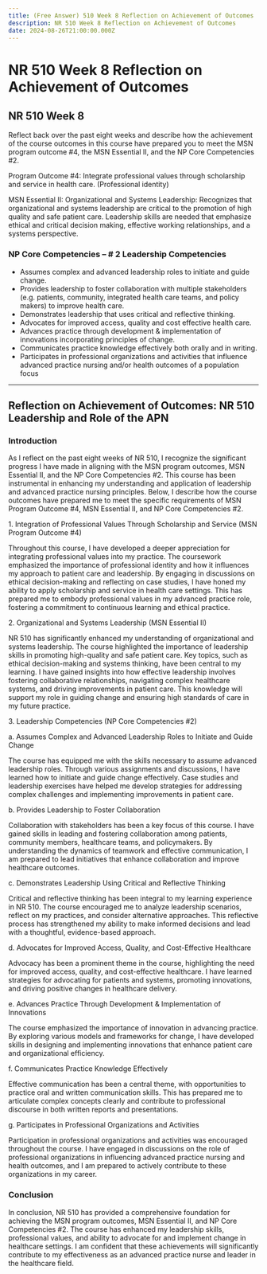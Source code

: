 ```yaml
---
title: (Free Answer) 510 Week 8 Reflection on Achievement of Outcomes
description: NR 510 Week 8 Reflection on Achievement of Outcomes
date: 2024-08-26T21:00:00.000Z
---
```


# NR 510 Week 8 Reflection on Achievement of Outcomes

## **NR 510 Week 8**

Reflect back over the past eight weeks and describe how the achievement of the course outcomes in this course have prepared you to meet the MSN program outcome #4, the MSN Essential II, and the NP Core Competencies #2.

Program Outcome #4: Integrate professional values through scholarship and service in health care. (Professional identity)

MSN Essential II: Organizational and Systems Leadership: Recognizes that organizational and systems leadership are critical to the promotion of high quality and safe patient care. Leadership skills are needed that emphasize ethical and critical decision making, effective working relationships, and a systems perspective.

### NP Core Competencies – # 2 Leadership Competencies

* Assumes complex and advanced leadership roles to initiate and guide change.
* Provides leadership to foster collaboration with multiple stakeholders (e.g. patients, community, integrated health care teams, and policy makers) to improve health care.
* Demonstrates leadership that uses critical and reflective thinking.
* Advocates for improved access, quality and cost effective health care.
* Advances practice through development & implementation of innovations incorporating principles of change.
* Communicates practice knowledge effectively both orally and in writing.
* Participates in professional organizations and activities that influence advanced practice nursing and/or health outcomes of a population focus

***

## Reflection on Achievement of Outcomes: NR 510 Leadership and Role of the APN

### Introduction

As I reflect on the past eight weeks of NR 510, I recognize the significant progress I have made in aligning with the MSN program outcomes, MSN Essential II, and the NP Core Competencies #2. This course has been instrumental in enhancing my understanding and application of leadership and advanced practice nursing principles. Below, I describe how the course outcomes have prepared me to meet the specific requirements of MSN Program Outcome #4, MSN Essential II, and NP Core Competencies #2.

1\. Integration of Professional Values Through Scholarship and Service (MSN Program Outcome #4)

Throughout this course, I have developed a deeper appreciation for integrating professional values into my practice. The coursework emphasized the importance of professional identity and how it influences my approach to patient care and leadership. By engaging in discussions on ethical decision-making and reflecting on case studies, I have honed my ability to apply scholarship and service in health care settings. This has prepared me to embody professional values in my advanced practice role, fostering a commitment to continuous learning and ethical practice.

2\. Organizational and Systems Leadership (MSN Essential II)

NR 510 has significantly enhanced my understanding of organizational and systems leadership. The course highlighted the importance of leadership skills in promoting high-quality and safe patient care. Key topics, such as ethical decision-making and systems thinking, have been central to my learning. I have gained insights into how effective leadership involves fostering collaborative relationships, navigating complex healthcare systems, and driving improvements in patient care. This knowledge will support my role in guiding change and ensuring high standards of care in my future practice.

3\. Leadership Competencies (NP Core Competencies #2)

a. Assumes Complex and Advanced Leadership Roles to Initiate and Guide Change

The course has equipped me with the skills necessary to assume advanced leadership roles. Through various assignments and discussions, I have learned how to initiate and guide change effectively. Case studies and leadership exercises have helped me develop strategies for addressing complex challenges and implementing improvements in patient care.

b. Provides Leadership to Foster Collaboration

Collaboration with stakeholders has been a key focus of this course. I have gained skills in leading and fostering collaboration among patients, community members, healthcare teams, and policymakers. By understanding the dynamics of teamwork and effective communication, I am prepared to lead initiatives that enhance collaboration and improve healthcare outcomes.

c. Demonstrates Leadership Using Critical and Reflective Thinking

Critical and reflective thinking has been integral to my learning experience in NR 510. The course encouraged me to analyze leadership scenarios, reflect on my practices, and consider alternative approaches. This reflective process has strengthened my ability to make informed decisions and lead with a thoughtful, evidence-based approach.

d. Advocates for Improved Access, Quality, and Cost-Effective Healthcare

Advocacy has been a prominent theme in the course, highlighting the need for improved access, quality, and cost-effective healthcare. I have learned strategies for advocating for patients and systems, promoting innovations, and driving positive changes in healthcare delivery.

e. Advances Practice Through Development & Implementation of Innovations

The course emphasized the importance of innovation in advancing practice. By exploring various models and frameworks for change, I have developed skills in designing and implementing innovations that enhance patient care and organizational efficiency.

f. Communicates Practice Knowledge Effectively

Effective communication has been a central theme, with opportunities to practice oral and written communication skills. This has prepared me to articulate complex concepts clearly and contribute to professional discourse in both written reports and presentations.

g. Participates in Professional Organizations and Activities

Participation in professional organizations and activities was encouraged throughout the course. I have engaged in discussions on the role of professional organizations in influencing advanced practice nursing and health outcomes, and I am prepared to actively contribute to these organizations in my career.

### Conclusion

In conclusion, NR 510 has provided a comprehensive foundation for achieving the MSN program outcomes, MSN Essential II, and NP Core Competencies #2. The course has enhanced my leadership skills, professional values, and ability to advocate for and implement change in healthcare settings. I am confident that these achievements will significantly contribute to my effectiveness as an advanced practice nurse and leader in the healthcare field.
